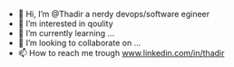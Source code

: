 - 👋 Hi, I’m @Thadir a nerdy devops/software egineer
- 👀 I’m interested in qoulity
- 🌱 I’m currently learning ...
- 💞️ I’m looking to collaborate on ...
- 📫 How to reach me trough www.linkedin.com/in/thadir

<!---
Thadir/Thadir is a ✨ special ✨ repository because its `README.md` (this file) appears on your GitHub profile.
You can click the Preview link to take a look at your changes.
--->
